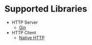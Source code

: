 # Supported Libraries

* HTTP Server
  * [Gin](https://github.com/gin-gonic/gin)
* HTTP Client
  * [Native HTTP](https://pkg.go.dev/net/http)